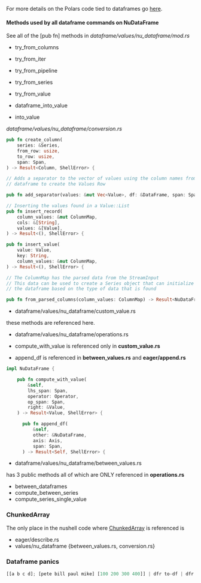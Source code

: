 
For more details on the Polars code tied to dataframes go
[here](./polars.md).

#### Methods used by all dataframe commands on NuDataFrame

See all of the [pub fn] methods in *dataframe/values/nu_dataframe/mod.rs*

* try_from_columns
* try_from_iter
* try_from_pipeline
* try_from_series
* try_from_value

* dataframe_into_value
* into_value

*dataframe/values/nu_dataframe/conversion.rs*

```rust
pub fn create_column(
    series: &Series,
    from_row: usize,
    to_row: usize,
    span: Span,
) -> Result<Column, ShellError> {

// Adds a separator to the vector of values using the column names from the
// dataframe to create the Values Row

pub fn add_separator(values: &mut Vec<Value>, df: &DataFrame, span: Span) {

// Inserting the values found in a Value::List
pub fn insert_record(
    column_values: &mut ColumnMap,
    cols: &[String],
    values: &[Value],
) -> Result<(), ShellError> {

pub fn insert_value(
    value: Value,
    key: String,
    column_values: &mut ColumnMap,
) -> Result<(), ShellError> {

// The ColumnMap has the parsed data from the StreamInput
// This data can be used to create a Series object that can initialize
// the dataframe based on the type of data that is found

pub fn from_parsed_columns(column_values: ColumnMap) -> Result<NuDataFrame, ShellError> {
```

* dataframe/values/nu_dataframe/custom_value.rs

these methods are referenced here.

* dataframe/values/nu_dataframe/operations.rs

* compute_with_value is referenced only in **custom_value.rs**

* append_df is referenced in **between_values.rs** and **eager/append.rs**

```rust
impl NuDataFrame {

    pub fn compute_with_value(
        &self,
        lhs_span: Span,
        operator: Operator,
        op_span: Span,
        right: &Value,
    ) -> Result<Value, ShellError> {

      pub fn append_df(
          &self,
          other: &NuDataFrame,
          axis: Axis,
          span: Span,
      ) -> Result<Self, ShellError> {

```

* dataframe/values/nu_dataframe/between_values.rs

has 3 public methods all of which are ONLY referenced in **operations.rs**

* between_dataframes
* compute_between_series
* compute_series_single_value

### ChunkedArray

The only place in the nushell code where
[ChunkedArray](https://docs.rs/polars/latest/polars/chunked_array/struct.ChunkedArray.html)
is referenced is

* eager/describe.rs
* values/nu_dataframe {between_values.rs, conversion.rs}

### Dataframe panics

```rust
[[a b c d]; [pete bill paul mike] [100 200 300 400]] | dfr to-df | dfr to-dummies
```
